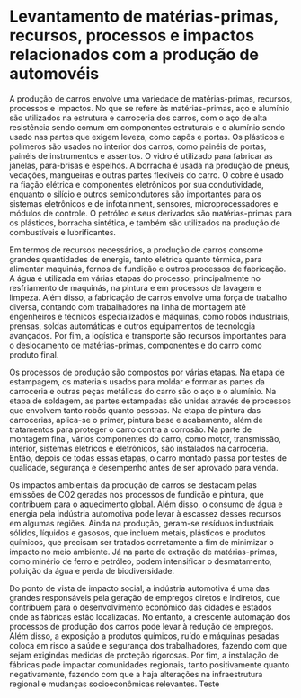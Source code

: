 # Levantamento de matérias-primas, recursos, processos e impactos relacionados com a produção de automovéis

A produção de carros envolve uma variedade de matérias-primas, recursos, processos e impactos. No que se refere às matérias-primas, aço e alumínio são utilizados na estrutura e carroceria dos carros, com o aço de alta resistência sendo comum em componentes estruturais e o alumínio sendo usado nas partes que exigem leveza, como capôs e portas. Os plásticos e polímeros são usados no interior dos carros, como painéis de portas, painéis de instrumentos e assentos. O vidro é utilizado para fabricar as janelas, para-brisas e espelhos. A borracha é usada na produção de pneus, vedações, mangueiras e outras partes flexíveis do carro. O cobre é usado na fiação elétrica e componentes eletrônicos por sua condutividade, enquanto o silício e outros semicondutores são importantes para os sistemas eletrônicos e de infotainment, sensores, microprocessadores e módulos de controle. O petróleo e seus derivados são matérias-primas para os plásticos, borracha sintética, e também são utilizados na produção de combustíveis e lubrificantes.

Em termos de recursos necessários, a produção de carros consome grandes quantidades de energia, tanto elétrica quanto térmica, para alimentar maquinás, fornos de fundição e outros processos de fabricação. A água é utilizada em várias etapas do processo, principalmente no resfriamento de maquinás, na pintura e em processos de lavagem e limpeza. Além disso, a fabricação de carros envolve uma força de trabalho diversa, contando com trabalhadores na linha de montagem até engenheiros e técnicos especializados e máquinas, como robôs industriais, prensas, soldas automáticas e outros equipamentos de tecnologia avançados. Por fim, a logística e transporte são recursos importantes para o deslocamento de matérias-primas, componentes e do carro como produto final.

Os processos de produção são compostos por várias etapas. Na etapa de estampagem, os materiais usados para moldar e formar as partes da carroceria e outras peças metálicas do carro são o aço e o alumínio. Na etapa de soldagem, as partes estampadas são unidas através de processos que envolvem tanto robôs quanto pessoas. Na etapa de pintura das carrocerias, aplica-se o primer, pintura base e acabamento, além de tratamentos para proteger o carro contra a corrosão. Na parte de montagem final, vários componentes do carro, como motor, transmissão, interior, sistemas elétricos e eletrônicos, são instalados na carroceria. Então, depois de todas essas etapas, o carro montado passa por testes de qualidade, segurança e desempenho antes de ser aprovado para venda.

Os impactos ambientais da produção de carros se destacam pelas emissões de CO2 geradas nos processos de fundição e pintura, que contribuem para o aquecimento global. Além disso, o consumo de água e energia pela indústria automotiva pode levar à escassez desses recursos em algumas regiões. Ainda na produção, geram-se resíduos industriais sólidos, líquidos e gasosos, que incluem metais, plásticos e produtos químicos, que precisam ser tratados corretamente a fim de minimizar o impacto no meio ambiente. Já na parte de extração de matérias-primas, como minério de ferro e petróleo, podem intensificar o desmatamento, poluição da água e perda de biodiversidade.

Do ponto de vista de impacto social, a indústria automotiva é uma das grandes responsáveis pela geração de empregos diretos e indiretos, que contribuem para o desenvolvimento econômico das cidades e estados onde as fábricas estão localizadas. No entanto, a crescente automação dos processos de produção dos carros pode levar à redução de empregos. Além disso, a exposição a produtos químicos, ruído e máquinas pesadas coloca em risco a saúde e segurança dos trabalhadores, fazendo com que sejam exigindas medidas de proteção rigorosas. Por fim, a instalação de fábricas pode impactar comunidades regionais, tanto positivamente quanto negativamente, fazendo com que a haja alterações na infraestrutura regional e mudanças socioeconômicas relevantes.
Teste